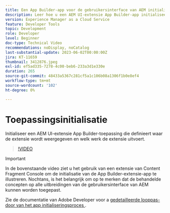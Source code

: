 ```yaml
---
title: Een App Builder-app voor de gebruikersinterface van AEM initialiseren
description: Leer hoe u een AEM UI-extensie App Builder-app initialiseert die definieert waar de extensie wordt weergegeven en welk werk deze uitvoert.
version: Experience Manager as a Cloud Service
feature: Developer Tools
topic: Development
role: Developer
level: Beginner
doc-type: Technical Video
recommendations: noDisplay, noCatalog
last-substantial-update: 2023-06-02T00:00:00Z
jira: KT-11659
thumbnail: 3412876.jpeg
exl-id: ef5ad335-7278-4c00-beb6-233a3d1e330e
duration: 265
source-git-commit: 48433a5367c281cf5a1c106b08a1306f1b0e8ef4
workflow-type: tm+mt
source-wordcount: '102'
ht-degree: 0%

---
```


# Toepassingsinitialisatie

Initialiseer een AEM UI-extensie App Builder-toepassing die definieert waar de extensie wordt weergegeven en welk werk de extensie uitvoert.

>[!VIDEO](https://video.tv.adobe.com/v/3447082?quality=12&learn=on&captions=dut)

>[!IMPORTANT]
>
> In de bovenstaande video ziet u het gebruik van een extensie van Content Fragment Console om de initialisatie van de App Builder-extensie-app te illustreren. Nochtans, is het belangrijk om op te merken dat de behandelde concepten op alle uitbreidingen van de gebruikersinterface van AEM kunnen worden toegepast.

Zie de documentatie van Adobe Developer voor a [ gedetailleerde looppas-door van het app initialiseringsproces ](https://developer.adobe.com/uix/docs/services/aem-cf-console-admin/code-generation/#launch-code-generation-during-project-initialization).
